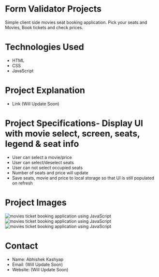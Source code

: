 # Form Validator Projects
Simple client side movies seat booking application. Pick your seats and Movies, Book tickets and check prices.

# Technologies Used
- HTML
- CSS
- JavaScript

# Project Explanation
- Link (Will Update Soon)

# Project Specifications- Display UI with movie select, screen, seats, legend & seat info
- User can select a movie/price
- User can select/deselect seats
- User can not select occupied seats
- Number of seats and price will update
- Save seats, movie and price to local storage so that UI is still populated on refresh

# Project Images
<img src="https://1.bp.blogspot.com/-HEQh5Y4Qv9Y/YJk8jJL_bpI/AAAAAAAAEH8/e9C24spcxtcWZD_JuZ7PuQqJgoGlcniOgCLcBGAsYHQ/w640-h606/Select%2Bthe%2BMovies.png" alt="movies ticket booking application using JavaScript">

<img src="https://1.bp.blogspot.com/-RxViGA-jEc0/YJk8jI69AgI/AAAAAAAAEIA/hqpe2jBg_FsIn-jrsYjvzlwgxTi1TfkvACLcBGAsYHQ/w640-h608/Movie%2BSeat%2BBooking.png" alt="movies ticket booking application using JavaScript">

<img src="https://1.bp.blogspot.com/-haM6RkXlFAg/YJk8jJcLmVI/AAAAAAAAEH4/Jpw7UGOviQMPbtF7T2RC3fG0yqfSaLBxwCLcBGAsYHQ/w640-h632/Movie%2BSeat%2BBooking%2BApplication%2BAbhishekshyp.png" alt="movies ticket booking application using JavaScript">

# Contact
- Name: Abhishek Kashyap
- Email: (Will Update Soon)
- Website: (Will Update Soon)



